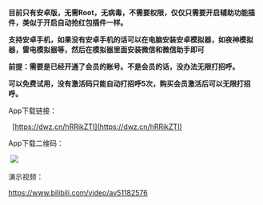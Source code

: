 **目前只有安卓版，无需Root，无病毒，不需要权限，仅仅只需要开启辅助功能插件，类似于开启自动抢红包插件一样。**

**支持安卓手机，如果没有安卓手机的话可以在电脑安装安卓模拟器，如夜神模拟器，雷电模拟器等，然后在模拟器里面安装微信和微信助手即可**

**前提：需要是已经开通了会员的账号。不是会员的话，没办法无限打招呼。**

**可以免费试用，没有激活码只能自动打招呼5次，购买会员激活后可以无限打招呼。**

App下载链接：

  [https://dwz.cn/hRRikZTI](https://dwz.cn/hRRikZTI)

App下载二维码：

 ![](https://upload-images.jianshu.io/upload_images/6194230-7f762088e62369c7.png?imageMogr2/auto-orient/strip%7CimageView2/2/w/1240)

演示视频：

https://www.bilibili.com/video/av51182576
